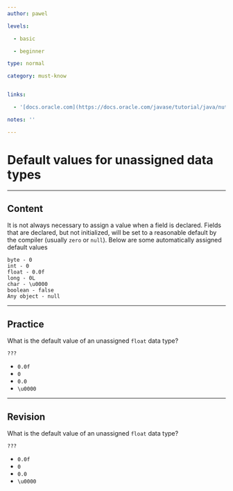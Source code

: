 ```yaml
---
author: pawel

levels:

  - basic

  - beginner

type: normal

category: must-know


links:

  - '[docs.oracle.com](https://docs.oracle.com/javase/tutorial/java/nutsandbolts/datatypes.html){website}'

notes: ''

---
```


# Default values for unassigned data types

---
## Content

It is not always necessary to assign a value when a field is declared. Fields that are declared, but not initialized, will be set to a reasonable default by the compiler (usually `zero` or `null`). Below are some automatically assigned default values

```
byte - 0
int - 0
float - 0.0f
long - 0L
char - \u0000
boolean - false
Any object - null
```

---
## Practice

What is the default value of an unassigned `float` data type?

`???`


* `0.0f` 
* `0` 
* `0.0` 
* `\u0000`

---
## Revision

What is the default value of an unassigned `float` data type?

`???`


* `0.0f` 
* `0` 
* `0.0` 
* `\u0000`

